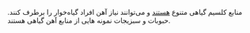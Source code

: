 منابع کلسیم گیاهی متنوع [هستند] و می‌توانند نیاز آهن‌ افراد گیاه‌خوار را برطرف کنند.
حبوبات و سبزیجات نمونه هایی از منابع آهن گیاهی هستند.

[هستند]: https://www.healthline.com/nutrition/iron-rich-plant-foods
